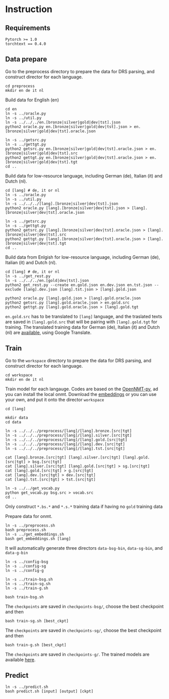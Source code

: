

# Instruction

## Requirements
```
Pytorch >= 1.0
torchtext == 0.4.0
```
## Data prepare

Go to the preprocess directory to prepare the data for DRS parsing, and construct director for each language.
```
cd preprocess
mkdir en de it nl
```

Build data for English (en)
```
cd en
ln -s ../oracle.py
ln -s ../util.py
ln -s ../../../en.[bronze|silver|gold|dev|tst].json
python2 oracle.py en.[bronze|silver|gold|dev|tst].json > en.[bronze|silver|gold|dev|tst].oracle.json

ln -s ../getsrc.py
ln -s ../gettgt.py
python2 getsrc.py en.[bronze|silver|gold|dev|tst].oracle.json > en.[bronze|silver|gold|dev|tst].src
python2 gettgt.py en.[bronze|silver|gold|dev|tst].oracle.json > en.[bronze|silver|gold|dev|tst].tgt
cd ..
```
Build data for low-resource language, including German (de), Italian (it) and Dutch (nl).
```
cd [lang] # de, it or nl
ln -s ../oracle.py
ln -s ../util.py
ln -s ../../../[lang].[bronze|silver|dev|tst].json
python2 oracle.py [lang].[bronze|silver|dev|tst].json > [lang].[bronze|silver|dev|tst].oracle.json

ln -s ../getsrc.py
ln -s ../gettgt.py
python2 getsrc.py [lang].[bronze|silver|dev|tst].oracle.json > [lang].[bronze|silver|dev|tst].src
python2 gettgt.py [lang].[bronze|silver|dev|tst].oracle.json > [lang].[bronze|silver|dev|tst].tgt
cd ..
```
Build data from Enlgish for low-resource language, including German (de), Italian (it) and Dutch (nl).
```
cd [lang] # de, it or nl
ln -s ../get_rest.py
ln -s ../../../en.[gold|dev|tst].json
python2 get_rest.py --create en.gold.json en.dev.json en.tst.json --exclude [lang].dev.json [lang].tst.json > [lang].gold.json

python2 oracle.py [lang].gold.json > [lang].gold.oracle.json
python2 getsrc.py [lang].gold.oracle.json > en.gold.src
python2 gettgt.py [lang].gold.oracle.json > [lang].gold.tgt
```
`en.gold.src` has to be translated to `[lang]` language, and the traslated texts are saved in `[lang].gold.src` that will be pairing with `[lang].gold.tgt` for training. The translated training data for German (de), Italian (it) and Dutch (nl) are [available](https://drive.google.com/drive/folders/1IaNRpMEDEzhE0CZz9sGq-tPX0giexdOt?usp=sharing), using Google Translate.

## Train

Go to the `workspace` directory to prepare the data for DRS parsing, and construct director for each language.
```
cd workspace
mkdir en de it nl
```
Train model for each langauge. Codes are based on the [OpenNMT-py](https://github.com/OpenNMT/OpenNMT-py), ad you can install the local onmt. Download the [embeddings]() or you can use your own, and put it onto the director `workspace`
```
cd [lang]

mkdir data
cd data

ln -s ../../../preprocess/[lang]/[lang].bronze.[src|tgt]
ln -s ../../../preprocess/[lang]/[lang].silver.[src|tgt]
ln -s ../../../preprocess/[lang]/[lang].gold.[src|tgt]
ln -s ../../../preprocess/[lang]/[lang].dev.[src|tgt]
ln -s ../../../preprocess/[lang]/[lang].tst.[src|tgt]

cat [lang].bronze.[src|tgt] [lang].silver.[src|tgt] [lang].gold.[src|tgt] > bsg.[src|tgt]
cat [lang].silver.[src|tgt] [lang].gold.[src|tgt] > sg.[src|tgt]
cat [lang].gold.[src|tgt] > g.[src|tgt]
cat [lang].dev.[src|tgt] > dev.[src|tgt]
cat [lang].tst.[src|tgt] > tst.[src|tgt]

ln -s ../../get_vocab.py
python get_vocab.py bsg.src > vocab.src
cd ..
```
Only construct `*.bs.*` and `*.s.*` training data if having no `gold` training data

Prepare data for onmt. 
```
ln -s ../preprocess.sh
bash preprocess.sh
ln -s ../get_embeddings.sh
bash get_embeddings.sh [lang]
```
It will automatically generate three directors `data-bsg-bin`, `data-sg-bin`, and `data-g-bin`
```
ln -s ../config-bsg
ln -s ../config-sg
ln -s ../config-g

ln -s ../train-bsg.sh
ln -s ../train-sg.sh
ln -s ../train-g.sh

bash train-bsg.sh
```
The `checkpoints` are saved in `checkpoints-bsg/`, choose the best checkpoint and then
```
bash train-sg.sh [best_ckpt]
```
The `checkpoints` are saved in `checkpoints-sg/`, choose the best checkpoint and then
```
bash train-g.sh [best_ckpt]
```
The `checkpoints` are saved in `checkpoints-g/`. The trained models are available [here](https://drive.google.com/drive/folders/1TK550lhSjTI0amxrFWnhAk7fmsdZzLh_?usp=sharing).

## Predict
```
ln -s ../predict.sh
bash predict.sh [input] [output] [ckpt]
```
